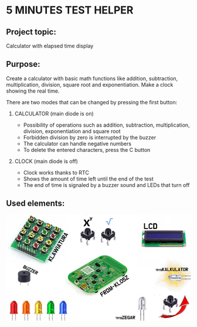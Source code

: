 # 5 MINUTES TEST HELPER
## Project topic:
Calculator with elapsed time display

## Purpose:
Create a calculator with basic math functions like addition, subtraction, multiplication, division, square root and exponentiation. Make a clock showing the real time.

There are two modes that can be changed by pressing the first button:
1. CALCULATOR (main diode is on)
	* Possibility of operations such as addition, subtraction, multiplication, division, exponentiation and square root
	* Forbidden division by zero is interrupted by the buzzer
	* The calculator can handle negative numbers
	* To delete the entered characters, press the C button

2. CLOCK (main diode is off)
	* Clock works thanks to RTC
	* Shows the amount of time left until the end of the test
	* The end of time is signaled by a buzzer sound and LEDs that turn off


## Used elements:
![elements](https://github.com/OlaKr/Calculator/blob/test/images/board.jpg)


